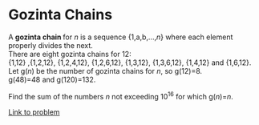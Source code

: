 # Gozinta Chains

<p>
A <b>gozinta chain </b>for <var>n</var> is a sequence {1,a,b,...,<var>n</var>} where each element properly divides the next.<br />
There are eight gozinta chains for 12:<br />
{1,12} ,{1,2,12}, {1,2,4,12}, {1,2,6,12}, {1,3,12}, {1,3,6,12}, {1,4,12} and {1,6,12}.<br /> 
Let g(<var>n</var>) be the number of gozinta chains for <var>n</var>, so g(12)=8.<br />
g(48)=48 and g(120)=132.
</p>
<p>
Find the sum of the numbers <var>n</var>  not exceeding 10<sup>16</sup> for which g(<var>n</var>)=<var>n</var>.
</p>

[Link to problem](https://projecteuler.net/problem=548)
